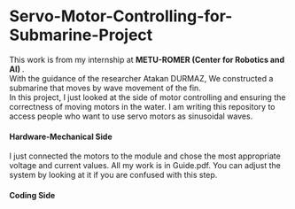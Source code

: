 # Servo-Motor-Controlling-for-Submarine-Project
This work is from my internship at <b>METU-ROMER (Center for Robotics and AI) </b> .<br>
With the guidance of the researcher Atakan DURMAZ, We constructed a submarine that moves by wave movement of the fin.<br>
In this project, I just looked at the side of motor controlling and ensuring the correctness of moving motors in the water. I am writing this repository to access people who want to use servo motors as sinusoidal waves.

#### Hardware-Mechanical Side
I just connected the motors to the module and chose the most appropriate voltage and current values. All my work is in Guide.pdf. You can adjust the system by looking at it if you are confused with this step.

#### Coding Side


